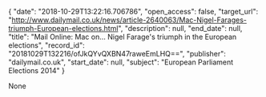 {
  "date": "2018-10-29T13:22:16.706786", 
  "open_access": false, 
  "target_url": "http://www.dailymail.co.uk/news/article-2640063/Mac-Nigel-Farages-triumph-European-elections.html", 
  "description": null, 
  "end_date": null, 
  "title": "Mail Online: Mac on... Nigel Farage's triumph in the European elections", 
  "record_id": "20181029T132216/ofJkQYvQXBN47raweEmLHQ==", 
  "publisher": "dailymail.co.uk", 
  "start_date": null, 
  "subject": "European Parliament Elections 2014"
}

None